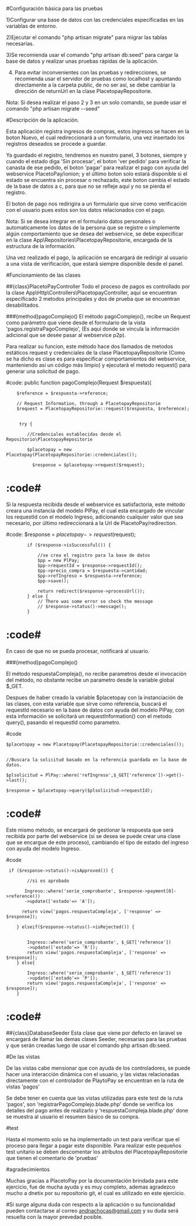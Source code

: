 #Configuración básica para las pruebas

1)Configurar una base de datos con las credenciales especificadas en las variablas de entorno.

2)Ejecutar el comando "php artisan migrate" para migrar las tablas necesarias.

3)Se recomienda usar el comando "php artisan db:seed" para cargar la base de datos y realizar unas pruebas rápidas de la aplicación.

4) Para evitar inconvenientes con las pruebas y redirecciones, se recomienda usar el servidor de pruebas como localhost y apuntando directamente a la carpeta public, de no ser así, se debe cambiar la dirección de returnUrl en la clase PlacetopayRepositorie.

Nota: Si desea realizar el paso 2 y 3 en un solo comando, se puede usar el comando "php artisan migrate --seed"

#Descripción de la aplicación.

Esta aplicación registra ingresos de compras, estos ingresos se hacen en la boton Nuevo, el cual redireccionará a un formulario, una vez insertado los registros deseados se procede a guardar. 

Ya guardado el registro, tendremos en nuestro panel, 3 botones, siempre y cuando el estado diga 'Sin procesar', el boton 'ver pedido' para verificar la canasta de ese pedido, el boton 'pagar' para realizar el pago con ayuda del webservice PlacetoPay/ionion; y el último boton solo estará disponible si el estado se encuentra sin procesar o rechazado, este boton cambia el estado de la base de datos a c, para que no se refleje aquí y no se pierda el registro.

El boton de pago nos redirigira a un formulario que sirve como verificación con el usuario pues estos son los datos relacionados con el pago. 

Nota: Si se desea integrar en el formulario datos personales o automaticamente los datos de la persona que se registre o simplemente algún comportamiento que se desea del webservice, se debe expecificar en la clase App\Repositories\PlacetopayRepositorie, encargada de la estructura de la información.

Una vez realizado el pago, la aplicación se encargará de redirigir al usuario a una vista de verificación, que estará siempre disponible desde el panel.

#Funcionamiento de las clases

##{class}PlacetoPayController
Todo el proceso de pagos es controllado por la clase App\Http\Controllers\PlacetopayController, aquí se encuentran especificado 2 metodos principales y dos de prueba que se encuentran desabilitados.

###{method}pagoComplejo()
El método pagoComplejo(), recibe un Request como parámetro que viene desde el formulario de la vista 'pagos.registraPagoComplejo', (Es aquí donde se vincula la información adicional que se desée pasar al webservice p2p).

Para realizar su funcion, este método hace dos llamados de metodos estáticos request y credenciales de la clase PlacetopayRepositorie (Como se ha dicho es clase es para especificar comportamientos del webservice, manteniendo así un código más limpio) y ejecutará el metodo request() para generar una solicitud de pago.

#code:
   public function pagoComplejo(Request $respuesta){
        

        $reference = $respuesta->reference;

        // Request Information, through a PlacetopayRepositorie
        $request = PlacetopayRepositorie::request($respuesta, $reference);
        
           
         try {

            //Credenciales establecidas desde el Repositorio\PlacetopayRepositorie

            $placetopay = new Placetopay(PlacetopayRepositorie::credenciales());

              $response = $placetopay->request($request);

#           :code#


Si la respuesta recibida desde el webservice es satisfactoria, este método creara una instancia del modelo PlPay, el cual esta encargado de vincular los requestId con el modelo Ingreso, adicionando cualquier valor que sea necesario, por último redireccionará a la Url de PlacetoPay/redirection.

#code:
  $response = $placetopay->request($request);
        
            if ($response->isSuccessful()) {

                //se crea el registro para la base de datos
                $pp = new PlPay;
                $pp->requestId = $response->requestId();
                $pp->precio_compra = $respuesta->cantidad;
                $pp->refIngreso = $respuesta->reference;
                $pp->save();

                return redirect($response->processUrl());
            } else {
                // There was some error so check the message
                // $response->status()->message();
            }

 #           :code#

En caso de que no se pueda procesar, notificará al usuario.

###{method}pagoComplejo()


El método respuestaCompleja(), no recibe parametros desde el invocación del método, no obstante recibe un parametro desde la variable global $_GET.

Despues de haber creado la variable $placetopay con la instanciación de las clases, con esta variable que sirve como referencia, buscará el requestId necesario en la base de datos con ayuda del modelo PlPay, con esta información se solicitará un requestInformation() con el metodo query(), pasando el requestId como parametro.

#code

    $placetopay = new Placetopay(PlacetopayRepositorie::credenciales());
        

    //Buscara la solicitud basado en la referencia guardada en la base de datos.
   
    $plsolicitud = PlPay::where('refIngreso',$_GET['reference'])->get()->last();
    
    $response = $placetopay->query($plsolicitud->requestId);

 #           :code#

 Este mismo método, se encargará de gestionar la respuesta que será recibida por parte del webservice (si se desea se puede crear una clase que se encargue de este proceso), cambiando el tipo de estado del ingreso con ayuda del modelo Ingreso.

 #code

     if ($response->status()->isApproved()) {
            
            //si es aprobado
        
           Ingreso::where('serie_comprobante', $response->payment[0]->reference())
           ->update(['estado'=> 'A']);
            
          return view('pagos.respuestaCompleja', ['response' => $response]);

        } elseif($response->status()->isRejected()) {
                     
          
            Ingreso::where('serie_comprobante', $_GET['reference'])
            ->update(['estado'=> 'R']);
            return view('pagos.respuestaCompleja', ['response' => $response]);
        } else{
        
            Ingreso::where('serie_comprobante', $_GET['reference'])
            ->update(['estado'=> 'P']);
            return view('pagos.respuestaCompleja', ['response' => $response]);
        }


 #           :code#

##{class}DatabaseSeeder
Esta clase que viene por defecto en laravel se encargará de llamar las demas clases Seeder, necesarias para las pruebas y que serán creadas luego de usar el comando php artisan db:seed.


#De las vistas

De las vistas cabe mensionar que con ayuda de los controladores, se puede hacer una interacción dinámica con el usuario, y las vistas relacionadas directamente con el controlador de PlaytoPay se encuentran en la ruta de vistas 'pagos'

Se debe tener en cuenta que las vistas utilizadas para este test de la ruta 'pagos', son 'registrarPagoComplejo.blade.php' donde se verifica los detalles del pago antes de realizarlo y 'respuestaCompleja.blade.php' done se muestra al usuario el resumen básico de su compra.

#test

Hasta el momento solo se ha implementado un test para verificar que el proceso para llegar a pagar este disponible. 
Para realizar este pequeños test unitario se deben descomentar los atributos del PlacetopayRepositorie que tienen el comentario de 'pruebas'

#agradecimientos

Muchas gracias a PlacetoPay por la documentación brindada para este ejercicio, fue de mucha ayuda y es muy completo, ademas agradezco mucho a dnetix por su repositorio git, el cual es utilizado en este ejercicio.

#Si surge alguna duda con respecto a la aplicación o su funcionalidad pueden contactarse al correo andnachocas@gmail.com y su duda será resuelta con la mayor prevedad posible.


